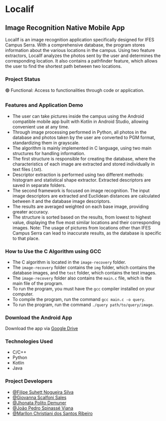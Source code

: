 # Localif
## Image Recognition Native Mobile App

LocalIf ​​is an image recognition application specifically designed for IFES Campus Serra. With a comprehensive database, the program stores information about the various locations in the campus. Using two feature extractors, LocalIf ​​analyzes the photos sent by the user and determines the corresponding location. It also contains a pathfinder feature, which allows the user to find the shortest path between two locations.

### Project Status

🟢 Functional: Access to functionalities through code or application.

### Features and Application Demo

- The user can take pictures inside the campus using the Android compatible mobile app built with Kotlin in Android Studio, allowing convenient use at any time.
- Through image processing performed in Python, all photos in the database and photos taken by the user are converted to PGM format, standardizing them in grayscale.
- The algorithm is mainly implemented in C language, using two main structures for handling information.
- The first structure is responsible for creating the database, where the characteristics of each image are extracted and stored individually in text files (.txt).
- Descriptor extraction is performed using two different methods: histogram and statistical shape extractor. Extracted descriptors are saved in separate folders.
- The second framework is focused on image recognition. The input image descriptors are extracted and Euclidean distances are calculated between it and the database image descriptors.
- The results are averaged weighted on each base image, providing greater accuracy.
- The structure is sorted based on the results, from lowest to highest value, displaying the five most similar locations and their corresponding images.
  Note: The usage of pictures from locations other than IFES Campus Serra can lead to inaccurate results, as the database is specific to that place.

### How to Use the C Algorithm using GCC

- The C algorithm is located in the `image-recovery` folder.
- The `image-recovery` folder contains the `img` folder, which contains the database images, and the `test` folder, which contains the test images.
- The `image-recovery` folder also contains the `main.c` file, which is the main file of the program.
- To run the program, you must have the `gcc` compiler installed on your computer.
- To compile the program, run the command `gcc main.c -o query`.
- To run the program, run the command `./query path/to/query/image`.

### Download the Android App

Download the app via [Google Drive](https://drive.google.com/file/d/1F_ip5eVP2huJprgRNnysRlwoz8d12-34/view?usp=sharing)

### Technologies Used

- C/C++
- Python
- Kotlin
- Java

### Project Developers

- [@Filipe Suhett Nogueira Silva](https://github.com/filipesuhett)
- [@Giovanna Scalfoni Sales](#)
- [@Jhonata Polito Demuner](https://github.com/jhonataplt)
- [@João Pedro Spinassé Viana](https://github.com/JP-76)
- [@Marllon Christiani dos Santos Ribeiro](https://github.com/Toiste)